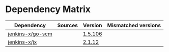 # Dependency Matrix

Dependency | Sources | Version | Mismatched versions
---------- | ------- | ------- | -------------------
[jenkins-x/go-scm](https://github.com/jenkins-x/go-scm) |  | [1.5.106]() | 
[jenkins-x/jx](https://github.com/jenkins-x/jx) |  | [2.1.12](https://github.com/jenkins-x/jx/releases/tag/v2.1.12) | 

